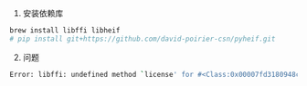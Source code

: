 


1. 安装依赖库
```bash
brew install libffi libheif
# pip install git+https://github.com/david-poirier-csn/pyheif.git
```

2. 问题
```bash
Error: libffi: undefined method `license' for #<Class:0x00007fd3180948c0>
```



